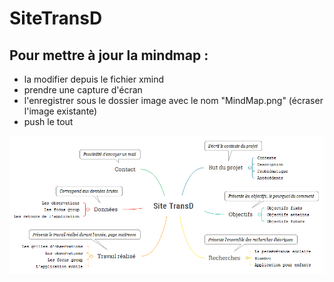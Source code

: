 # SiteTransD


## Pour mettre à jour la mindmap :
* la modifier depuis le fichier xmind
* prendre une capture d'écran
* l'enregistrer sous le dossier image avec le nom "MindMap.png" (écraser l'image existante)
* push le tout

![MindMap](images/MindMap.png)
